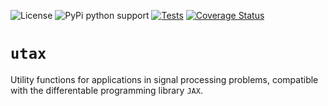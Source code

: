 ![License](https://img.shields.io/github/license/aymgal/utax)
![PyPi python support](https://img.shields.io/badge/Python-3.7-blue)
[![Tests](https://github.com/aymgal/utax/actions/workflows/python-package.yml/badge.svg?branch=main)](https://github.com/aymgal/utax/actions/workflows/ci_tests.yml)
[![Coverage Status](https://coveralls.io/repos/github/aymgal/utax/badge.svg?branch=main)](https://coveralls.io/github/aymgal/utax?branch=main)

# `utax`

Utility functions for applications in signal processing problems, compatible with the differentable programming library `JAX`.
